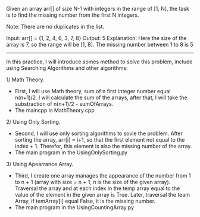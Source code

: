 Given an array arr[] of size N-1 with integers in the range of [1, N], the task is to find the missing number from the first N integers.

Note: There are no duplicates in the list.

Input: arr[] = {1, 2, 4, 6, 3, 7, 8}
Output: 5
Explanation: Here the size of the array is 7, so the range will be [1, 8]. The missing number between 1 to 8 is 5

---------------------------------------------------

In this practice, I will introduce somes method to solve this problem, include using Searching Algorithms and other algorithms:

1/ Math Theory.
- First, I will use Math theory, sum of n first integer number equal n(n+1)/2. I will calculate the sum of the arrays, after that, I will take the substraction of n(n+1)/2 - sumOfArrays.
- The maincpp is MathTheory.cpp

2/ Using Only Sorting.
- Second, I will use only sorting algorithms to sovle the problem. After sorting the array, arr[i] = i+1, so that the first element not equal to the index + 1. Therefor, this element is also the missing number of the array.
- The main program in the UsingOnlySorting.py

3/ Using Apearrance Array.
- Third, I create one array manages the appearance of the number from 1 to n + 1 (array with size = n + 1, n is the size of the given array). Traversal the array and at each index in the temp array equal to the value of the element in the given array is True. Later, traversal the team Array, if temArray[i] equal False, it is the missing number.
- The main program in the UsingCountingArray.py